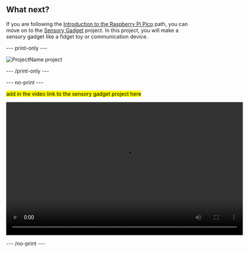 ## What next?

If you are following the [Introduction to the Raspberry Pi Pico](https://projects.raspberrypi.org/en/pathways/pico-intro) path, you can move on to the [Sensory Gadget](https://projects.raspberrypi.org/en/projects/sensory-gadget) project. In this project, you will make a sensory gadget like a fidget toy or communication device.

--- print-only ---

![ProjectName project](images/projectname-project.png)

--- /print-only ---

--- no-print ---

<mark>add in the video link to the sensory gadget project here</mark>

<video width="640" height="360" controls>
<source src="images/file" type="video/mp4">
Your browser does not support WebM video, try FireFox or Chrome
</video>

--- /no-print ---


